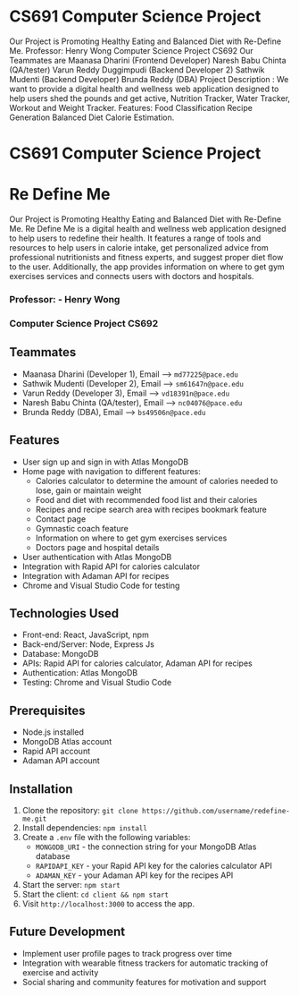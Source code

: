 # CS691 Computer Science Project
Our Project is Promoting Healthy Eating and Balanced Diet with Re-Define Me.
Professor: Henry Wong
Computer Science Project CS692
Our Teammates are
Maanasa Dharini (Frontend Developer)
Naresh Babu Chinta (QA/tester)
Varun Reddy Duggimpudi (Backend Developer 2)
Sathwik Mudenti (Backend Developer)
Brunda Reddy (DBA)
Project Description : We want to provide a digital health and wellness web application designed to help users shed the pounds and get active, Nutrition Tracker, Water Tracker, Workout and Weight Tracker.
Features:
Food Classification
Recipe Generation
Balanced Diet
Calorie Estimation.

# CS691 Computer Science Project

# Re Define Me

Our Project is Promoting Healthy Eating and Balanced Diet with Re-Define Me. Re Define Me is a digital health and wellness web application designed to help users to redefine their health. It features a range of tools and resources to help users in calorie intake, get personalized advice from professional nutritionists and fitness experts, and suggest proper diet flow to the user. Additionally, the app provides information on where to get gym exercises services and connects users with doctors and hospitals.

### Professor: - Henry Wong
  
### Computer Science Project CS692

## Teammates
- Maanasa Dharini (Developer 1),        Email --> `md77225@pace.edu`
- Sathwik Mudenti (Developer 2),        Email --> `sm61647n@pace.edu`
- Varun Reddy (Developer 3),            Email --> `vd18391n@pace.edu`
- Naresh Babu Chinta (QA/tester),       Email --> `nc04076@pace.edu`
- Brunda Reddy (DBA),                   Email --> `bs49506n@pace.edu`

## Features

- User sign up and sign in with Atlas MongoDB
- Home page with navigation to different features:
  - Calories calculator to determine the amount of calories needed to lose, gain or maintain weight
  - Food and diet with recommended food list and their calories
  - Recipes and recipe search area with recipes bookmark feature
  - Contact page
  - Gymnastic coach feature
  - Information on where to get gym exercises services
  - Doctors page and hospital details
- User authentication with Atlas MongoDB
- Integration with Rapid API for calories calculator
- Integration with Adaman API for recipes
- Chrome and Visual Studio Code for testing

## Technologies Used

- Front-end: React, JavaScript, npm
- Back-end/Server: Node, Express Js
- Database: MongoDB
- APIs: Rapid API for calories calculator, Adaman API for recipes
- Authentication: Atlas MongoDB
- Testing: Chrome and Visual Studio Code

## Prerequisites

- Node.js installed
- MongoDB Atlas account
- Rapid API account
- Adaman API account

## Installation

1. Clone the repository: `git clone https://github.com/username/redefine-me.git`
2. Install dependencies: `npm install`
3. Create a `.env` file with the following variables:
   - `MONGODB_URI` - the connection string for your MongoDB Atlas database
   - `RAPIDAPI_KEY` - your Rapid API key for the calories calculator API
   - `ADAMAN_KEY` - your Adaman API key for the recipes API
4. Start the server: `npm start`
5. Start the client: `cd client && npm start`
6. Visit `http://localhost:3000` to access the app.

## Future Development

- Implement user profile pages to track progress over time
- Integration with wearable fitness trackers for automatic tracking of exercise and activity
- Social sharing and community features for motivation and support

